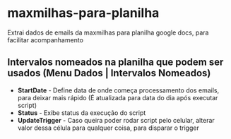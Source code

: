 # maxmilhas-para-planilha
Extrai dados de emails da maxmilhas para planilha google docs, para facilitar acompanhamento

## Intervalos nomeados na planilha que podem ser usados (Menu Dados | Intervalos Nomeados)
* **StartDate** - Define data de onde começa processamento dos emails, para deixar mais rápido (É atualizada para data do dia após executar script)
* **Status** - Exibe status da execução do script
* **UpdateTrigger** - Caso queira poder rodar script pelo celular, alterar valor dessa célula para qualquer coisa, para disparar o trigger